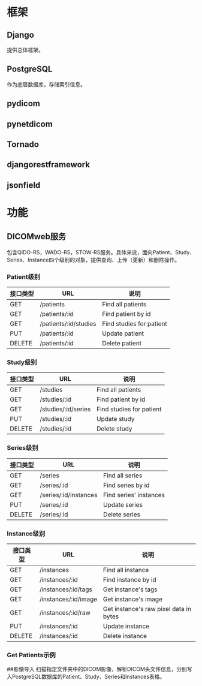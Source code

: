 # 框架
## Django
提供总体框架。

## PostgreSQL
作为底层数据库，存储索引信息。

## pydicom

## pynetdicom

## Tornado

## djangorestframework
## jsonfield

# 功能
## DICOMweb服务
包含QIDO-RS，WADO-RS，STOW-RS服务。具体来说，面向Patient、Study、Series、Instance四个级别的对象，提供查询、上传（更新）和删除操作。

### Patient级别
| 接口类型  |  URL | 说明  |
| ------------ | ------------ | ------------ |
| GET | /patients  | Find all patients  |
| GET | /patients/:id  | Find patient by id  |
| GET | /patients/:id/studies  | Find studies for patient  |
| PUT | /patients/:id  | Update patient  |
| DELETE | /patients/:id  | Delete patient  |

### Study级别

| 接口类型  |  URL | 说明  |
| ------------ | ------------ | ------------ |
| GET  | /studies  | Find all patients  |
| GET  | /studies/:id  | Find patient by id  |
| GET  | /studies/:id/series  | Find studies for patient  |
| PUT  | /studies/:id  | Update study  |
| DELETE  | /studies/:id  | Delete study  |

### Series级别

| 接口类型  |  URL | 说明  |
| ------------ | ------------ | ------------ |
| GET | /series  | Find all series  |
| GET | /series/:id  | Find series by id  |
| GET | /series/:id/instances  | Find series' instances  |
| PUT | /series/:id  | Update series |
| DELETE | /series/:id  | Delete series |

### Instance级别
| 接口类型  |  URL | 说明  |
| ------------ | ------------ | ------------ |
| GET | /instances | Find all instance  |
| GET | /instances/:id  | Find instance by id  |
| GET | /instances/:id/tags  | Get instance's tags  |
| GET | /instances/:id/image  | Get instance's image  |
| GET | /instances/:id/raw  | Get instance's raw pixel data in bytes  |
| PUT | /instances/:id  | Update instance |
| DELETE | /instances/:id  | Delete instance |

### Get Patients示例

##影像导入
扫描指定文件夹中的DICOM影像，解析DICOM头文件信息，分别写入PostgreSQL数据库的Patient、Study、Series和Instances表格。


